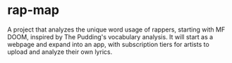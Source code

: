 # rap-map
A project that analyzes the unique word usage of rappers, starting with MF DOOM, inspired by The Pudding's vocabulary analysis. It will start as a webpage and expand into an app, with subscription tiers for artists to upload and analyze their own lyrics.
